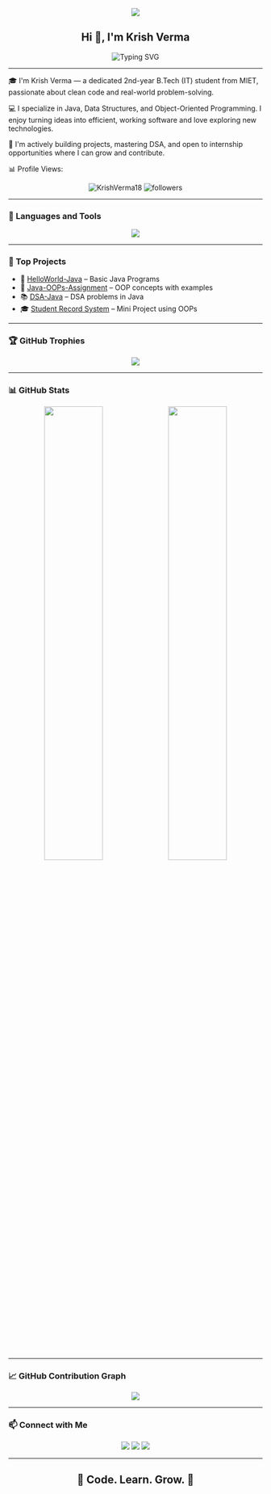 <p align="center">
  <img src="https://capsule-render.vercel.app/api?type=waving&color=0e75b6&height=200&section=header&text=Krish%20Verma%20👨‍💻&fontSize=40&fontColor=ffffff" />
</p>

<h2 align="center">Hi 👋, I'm Krish Verma</h2>

<p align="center">
  <img src="https://readme-typing-svg.demolab.com?font=Fira+Code&size=22&pause=1000&center=true&vCenter=true&width=440&lines=Java+Developer;2nd+Year+B.Tech+Student;Learning+DSA+and+OOPs;Open+Source+Explorer" alt="Typing SVG" />
</p>

---

🎓 I'm Krish Verma — a dedicated 2nd-year B.Tech (IT) student from MIET, passionate about clean code and real-world problem-solving.

💻 I specialize in Java, Data Structures, and Object-Oriented Programming. I enjoy turning ideas into efficient, working software and love exploring new technologies.

🚀 I'm actively building projects, mastering DSA, and open to internship opportunities where I can grow and contribute.

📊 Profile Views:
<p align="center">
  <img src="https://komarev.com/ghpvc/?username=KrishVerma18&label=Profile%20views&color=0e75b6&style=flat" alt="KrishVerma18" />
  <img src="https://img.shields.io/github/followers/KrishVerma18?label=Followers&style=social" alt="followers" />
</p>

---

### 🧰 Languages and Tools

<p align="center">
  <img src="https://skillicons.dev/icons?i=java,git,github,vscode,linux" />
</p>

---

### 📂 Top Projects

- 🧮 [HelloWorld-Java](https://github.com/KrishVerma18/helloworld-java) – Basic Java Programs  
- 🧠 [Java-OOPs-Assignment](https://github.com/KrishVerma18/java-oops-assignment) – OOP concepts with examples  
- 📚 [DSA-Java](https://github.com/KrishVerma18/dsa-java) – DSA problems in Java  
- 🎓 [Student Record System](https://github.com/KrishVerma18/student-record-system-java) – Mini Project using OOPs

---

### 🏆 GitHub Trophies

<p align="center">
  <img src="https://github-profile-trophy.vercel.app/?username=KrishVerma18&theme=radical&margin-w=10&margin-h=10&no-frame=true" />
</p>

---

### 📊 GitHub Stats

<p align="center">
  <img width="48%" src="https://github-readme-stats.vercel.app/api?username=KrishVerma18&show_icons=true&theme=tokyonight" />
  <img width="48%" src="https://github-readme-streak-stats.herokuapp.com/?user=KrishVerma18&theme=tokyonight" />
</p>

---

### 📈 GitHub Contribution Graph

<p align="center">
  <img src="https://github-readme-activity-graph.vercel.app/graph?username=KrishVerma18&theme=tokyonight&area=true&hide_border=true" />
</p>

---

### 📫 Connect with Me

<p align="center">
  <a href="mailto:kishuverma2005@gmail.com"><img src="https://img.shields.io/badge/Gmail-D14836?style=for-the-badge&logo=gmail&logoColor=white"/></a>
  <a href="https://www.linkedin.com/in/krish-verma-87a080340/"><img src="https://img.shields.io/badge/LinkedIn-0A66C2?style=for-the-badge&logo=linkedin&logoColor=white"/></a>
  <a href="https://github.com/KrishVerma18"><img src="https://img.shields.io/badge/GitHub-100000?style=for-the-badge&logo=github&logoColor=white"/></a>
</p>

---

<h2 align="center">🚀 <strong>Code. Learn. Grow.</strong> 🌱</h2>

